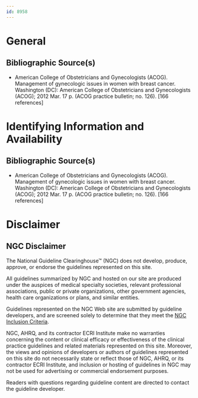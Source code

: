 ```yaml
---
id: 8958
---
```


# General

## Bibliographic Source(s)

- American College of Obstetricians and Gynecologists (ACOG). Management of gynecologic issues in women with breast cancer. Washington (DC): American College of Obstetricians and Gynecologists (ACOG); 2012 Mar. 17 p. (ACOG practice bulletin; no. 126). [166 references]

# Identifying Information and Availability

## Bibliographic Source(s)

- American College of Obstetricians and Gynecologists (ACOG). Management of gynecologic issues in women with breast cancer. Washington (DC): American College of Obstetricians and Gynecologists (ACOG); 2012 Mar. 17 p. (ACOG practice bulletin; no. 126). [166 references]

# Disclaimer

## NGC Disclaimer

The National Guideline Clearinghouse™ (NGC) does not develop, produce, approve, or endorse the guidelines represented on this site.

All guidelines summarized by NGC and hosted on our site are produced under the auspices of medical specialty societies, relevant professional associations, public or private organizations, other government agencies, health care organizations or plans, and similar entities.

Guidelines represented on the NGC Web site are submitted by guideline developers, and are screened solely to determine that they meet the [NGC Inclusion Criteria](/help-and-about/summaries/inclusion-criteria).

NGC, AHRQ, and its contractor ECRI Institute make no warranties concerning the content or clinical efficacy or effectiveness of the clinical practice guidelines and related materials represented on this site. Moreover, the views and opinions of developers or authors of guidelines represented on this site do not necessarily state or reflect those of NGC, AHRQ, or its contractor ECRI Institute, and inclusion or hosting of guidelines in NGC may not be used for advertising or commercial endorsement purposes.

Readers with questions regarding guideline content are directed to contact the guideline developer.

